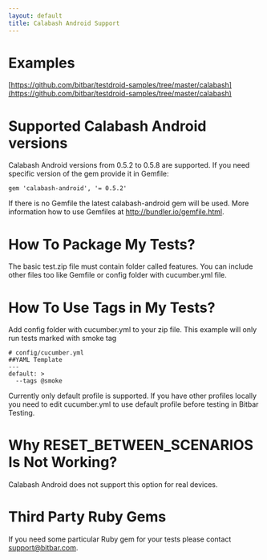 ```yaml
---
layout: default
title: Calabash Android Support
---
```



# Examples

[https://github.com/bitbar/testdroid-samples/tree/master/calabash](https://github.com/bitbar/testdroid-samples/tree/master/calabash)
         
# Supported Calabash Android versions

Calabash Android versions from 0.5.2 to 0.5.8 are supported. If you
need specific version of the gem provide it in Gemfile:

    gem 'calabash-android', '= 0.5.2'

If there is no Gemfile the latest calabash-android gem will be used.
More information how to use Gemfiles at
http://bundler.io/gemfile.html.
 
# How To Package My Tests?

The basic test.zip file must contain folder called features. You can
include other files too like Gemfile or config folder with
cucumber.yml file.
 
# How To Use Tags in My Tests?

Add config folder with cucumber.yml to your zip file. This example
will only run tests marked with smoke tag


    # config/cucumber.yml
    ##YAML Template
    ---
    default: >
      --tags @smoke


Currently only default profile is supported. If you have other
profiles locally you need to edit cucumber.yml to use default profile
before testing in Bitbar Testing.

# Why RESET_BETWEEN_SCENARIOS Is Not Working?

Calabash Android does not support this option for real devices.

# Third Party Ruby Gems

If you need some particular Ruby gem for your tests please contact
<support@bitbar.com>.